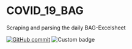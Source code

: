 # COVID_19_BAG
Scraping and parsing the daily BAG-Excelsheet

[![GitHub commit](https://img.shields.io/github/last-commit/rsalzer/COVID_19_BAG)](https://github.com/rsalzer/COVID_19_BAG/commits/master)
![Custom badge](https://img.shields.io/endpoint?url=https%3A%2F%2Fraw.githubusercontent.com%2Frsalzer%2FCOVID_19_BAG%2Fmaster%2Fscripts%2Flabel.json)
